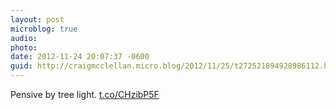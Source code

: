 ```yaml
---
layout: post
microblog: true
audio: 
photo: 
date: 2012-11-24 20:07:37 -0600
guid: http://craigmcclellan.micro.blog/2012/11/25/t272521894928986112.html
---
```

Pensive by tree light. [t.co/CHzibP5F](http://t.co/CHzibP5F)
